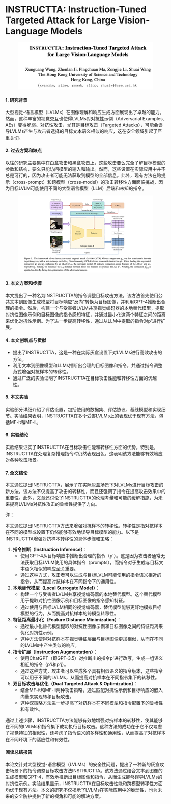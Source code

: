 # INSTRUCTTA: Instruction-Tuned Targeted Attack for Large Vision-Language Models

<figure><img src="../.gitbook/assets/image (4) (1) (1) (1) (1) (1) (1).png" alt=""><figcaption></figcaption></figure>



#### 1. 研究背景

大型视觉-语言模型（LVLMs）在图像理解和响应生成方面展现出了卓越的能力。然而，这种丰富的视觉交互也使得LVLMs对对抗性示例（Adversarial Examples, AEs）变得脆弱。对抗性攻击，尤其是目标攻击（Targeted Attacks），可能会误导LVLMs产生与攻击者选择的目标文本语义相似的响应，这在安全领域引起了严重关切。

#### 2. 过去方案和缺点

以往的研究主要集中在白盒攻击和黑盒攻击上，这些攻击要么完全了解目标模型的参数和结构，要么只能访问模型的输入和输出。然而，这些设置在实际应用中并不总是可行的，因为攻击者可能无法获取到模型的全部信息。此外，现有方法在跨提示（cross-prompt）和跨模型（cross-model）的攻击转移性方面面临挑战，因为目标LVLM可能使用不同的大型语言模型（LLM）后端和未知的指令。

<figure><img src="../.gitbook/assets/image (1) (1) (1) (1) (1) (1) (1) (1) (1) (1).png" alt=""><figcaption></figcaption></figure>

#### 3. 本文方案和步骤

本文提出了一种名为INSTRUCTTA的指令调整目标攻击方法。该方法首先使用公共文本到图像生成模型将目标响应“反向”转换为目标图像，并利用GPT-4推断出合理的指令。然后，构建一个与受害者LVLM共享视觉编码器的本地替代模型，提取对抗性图像示例和目标图像的指令感知特征，并通过最小化这两个特征之间的距离来优化对抗性示例。为了进一步提高转移性，通过从LLM中提取的指令对p'进行扩展。

#### 4. 本文创新点与贡献

* 提出了INSTRUCTTA，这是一种在实际灰盒设置下对LVLMs进行高效攻击的方法。
* 利用文本到图像模型和LLMs推断出合理的目标图像和指令，并通过指令调整范式增强对抗样本的转移性。
* 通过广泛的实验证明了INSTRUCTTA在目标攻击性能和转移性方面的优越性。

#### 5. 本文实验

实验部分详细介绍了评估设置，包括使用的数据集、评估协议、基线模型和实现细节。实验结果表明，INSTRUCTTA在多个受害LVLMs上的表现优于现有方法，包括MF-it和MF-ii。

#### 6. 实验结论

实验结果证实了INSTRUCTTA在目标攻击性能和转移性方面的优势。特别是，INSTRUCTTA在处理复杂推理指令时仍然表现出色，这表明该方法能够有效地应对各种攻击场景。

#### 7. 全文结论

本文通过提出INSTRUCTTA，展示了在实际灰盒场景下对LVLMs进行目标攻击的新方法。该方法不仅提高了攻击的转移性，而且还强调了指令在提高攻击效果中的重要性。此外，文章还讨论了INSTRUCTTA的伦理考量和可能的缓解措施，为未来提高LVLMs对抗性攻击的鲁棒性提供了方向。



注：

本文通过提出INSTRUCTTA方法来增强对抗样本的转移性。转移性是指对抗样本在不同的模型或设置下仍然能够有效地误导目标模型的能力。以下是INSTRUCTTA增强对抗样本转移性的具体步骤和策略：

1. **指令推断（Instruction Inference）**：
   * 使用GPT-4从目标响应中推断出合理的指令（p'）。这是因为攻击者通常无法获取目标LVLM使用的具体指令（prompts），而指令对于生成与目标文本语义相似的响应至关重要。
   * 通过这种方式，攻击者可以生成与目标LVLM可能使用的指令语义相近的指令，从而提高对抗样本在不同指令下的通用性。
2. **本地替代模型（Local Surrogate Model）**：
   * 构建一个与受害者LVLM共享视觉编码器的本地替代模型。这个替代模型用于提取对抗性图像示例和目标图像的指令感知特征。
   * 通过使用与目标LVLM相同的视觉编码器，替代模型能够更好地模拟目标模型的行为，从而提高对抗样本的跨模型转移性。
3. **特征距离最小化（Feature Distance Minimization）**：
   * 通过最小化替代模型提取的对抗性图像示例和目标图像之间的特征距离来优化对抗性示例。
   * 这种方法使得对抗样本在视觉特征层面与目标图像更加相似，从而在不同的LVLMs中产生类似的响应。
4. **指令扩展（Instruction Augmentation）**：
   * 使用ChatGPT（即GPT-3.5）对推断出的指令p'进行改写，生成一组语义相近的指令（p'i和p'j）。
   * 通过这种方式，攻击者可以生成多个具有相似语义的指令版本，这些指令可以用于不同的LVLMs，从而提高对抗样本在不同指令集下的转移性。
5. **双目标攻击与优化（Dual Targeted Attack & Optimization）**：
   * 结合MF-it和MF-ii两种攻击策略，通过匹配对抗性示例和目标响应的嵌入向量来实现转移目标攻击。
   * 这种双策略方法进一步提高了对抗样本在不同模型和指令配置下的鲁棒性和有效性。

通过上述步骤，INSTRUCTTA方法能够有效地增强对抗样本的转移性，使其能够在不同的LVLMs和指令集下成功执行目标攻击。这种方法的成功在于它不仅考虑了视觉特征的相似性，还考虑了指令语义的多样性和通用性，从而提高了对抗样本在不同环境下的适应性和有效性。



#### 阅读总结报告

本论文针对大型视觉-语言模型（LVLMs）的安全性问题，提出了一种新的灰盒攻击场景下的指令调整目标攻击方法INSTRUCTTA。该方法通过结合文本到图像的生成模型和GPT-4，有效地推断出目标图像和指令，从而生成能够误导LVLMs的对抗性示例。实验结果显示，INSTRUCTTA在目标攻击性能和跨模型转移性方面均优于现有方法。本文的研究不仅揭示了LVLMs在实际应用中的脆弱性，也为未来的安全防护提供了新的视角和可能的解决方案。

